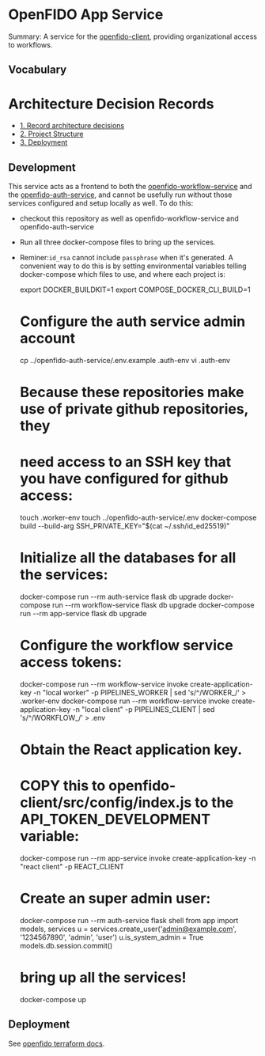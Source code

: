 # OpenFIDO App Service

Summary: A service for the [openfido-client](https://github.com/slacgismo/openfido-client), providing organizational access to workflows.

## Vocabulary

# Architecture Decision Records

* [1. Record architecture decisions](docs/adr/0001-record-architecture-decisions.md)
* [2. Project Structure](docs/adr/0002-project-structure.md)
* [3. Deployment](docs/adr/0003-deployment.md)

## Development

This service acts as a frontend to both the [openfido-workflow-service](https://github.com/slacgismo/openfido-workflow-service) and the [openfido-auth-service](https://github.com/slacgismo/openfido-auth-service), and cannot be usefully run without those services configured and setup locally as well. To do this:

 * checkout this repository as well as openfido-workflow-service and openfido-auth-service
 * Run all three docker-compose files to bring up the services.
 * Reminer:`id_rsa` cannot include `passphrase` when it's generated. 
A convenient way to do this is by setting environmental variables telling
docker-compose which files to use, and where each project is:

    export DOCKER_BUILDKIT=1
    export COMPOSE_DOCKER_CLI_BUILD=1

    # Configure the auth service admin account
    cp ../openfido-auth-service/.env.example .auth-env
    vi .auth-env

    # Because these repositories make use of private github repositories, they
    # need access to an SSH key that you have configured for github access:
    touch .worker-env
    touch ../openfido-auth-service/.env
    docker-compose build --build-arg SSH_PRIVATE_KEY="$(cat ~/.ssh/id_ed25519)"

    # Initialize all the databases for all the services:
    docker-compose run --rm auth-service flask db upgrade
    docker-compose run --rm workflow-service flask db upgrade 
    docker-compose run --rm app-service flask db upgrade

    # Configure the workflow service access tokens:
    docker-compose run --rm workflow-service invoke create-application-key -n "local worker" -p PIPELINES_WORKER | sed 's/^/WORKER_/' > .worker-env
    docker-compose run --rm workflow-service invoke create-application-key -n "local client" -p PIPELINES_CLIENT | sed 's/^/WORKFLOW_/' > .env

    # Obtain the React application key.
    # COPY this to openfido-client/src/config/index.js to the API_TOKEN_DEVELOPMENT variable:
    docker-compose run --rm app-service invoke create-application-key -n "react client" -p REACT_CLIENT


    # Create an super admin user:
    docker-compose run --rm auth-service flask shell
    from app import models, services
    u = services.create_user('admin@example.com', '1234567890', 'admin', 'user')
    u.is_system_admin = True
    models.db.session.commit()

    # bring up all the services!
    docker-compose up

## Deployment

See [openfido terraform docs](https://github.com/slacgismo/openfido/blob/master/terraform/provisioning.md).
